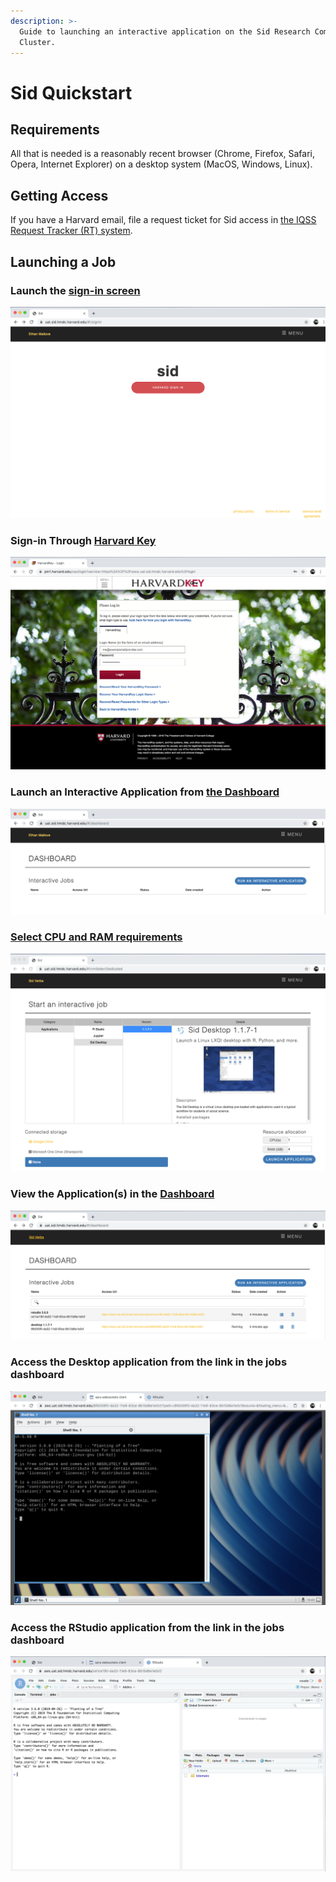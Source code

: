 ```yaml
---
description: >-
  Guide to launching an interactive application on the Sid Research Computing
  Cluster.
---
```


# Sid Quickstart

## Requirements

All that is needed is a reasonably recent browser \(Chrome, Firefox, Safari, Opera, Internet Explorer\) on a desktop system \(MacOS, Windows, Linux\).

## Getting Access

If you have a Harvard email, file a request ticket for Sid access in [the IQSS Request Tracker \(RT\) system](https://help.hmdc.harvard.edu).

## Launching a Job

### Launch the [sign-in screen](https://uat.sid.hmdc.harvard.edu)

![Bring up the sign in screen.](.gitbook/assets/screen-shot-2019-09-18-at-12.39.33-pm.png)

### Sign-in Through [Harvard Key](https://www.pin1.harvard.edu/cas/login?service=https%3A%2F%2Fwww.uat.sid.hmdc.harvard.edu%2Flogin)

![Sign in through HarvardKey \(which was received in previous step\)](.gitbook/assets/screen-shot-2019-09-18-at-12.40.22-pm.png)

### Launch an Interactive Application from [the Dashboard](https://www.uat.sid.hmdc.harvard.edu/#!/dashboard)

![Click the &quot;Run an Interactive Application&quot; button.](.gitbook/assets/screen-shot-2019-09-18-at-12.41.22-pm.png)

### [Select CPU and RAM requirements](https://hmdc.gitbook.io/sid/determining-resource-requirements)

![Select your CPU and RAM requirements, authorize Google Drive \(optional\), and launch the application.](.gitbook/assets/screen-shot-2019-09-18-at-12.42.18-pm.png)





### View the Application\(s\) in the [Dashboard](https://www.uat.sid.hmdc.harvard.edu/#!/dashboard)

![Your Application\(s\) should now display in the &quot;Interactive Jobs&quot; dashboard.](.gitbook/assets/screen-shot-2019-09-18-at-12.42.35-pm.png)

### Access the Desktop application from the link in the jobs dashboard

![The link to the desktop application brings you to a Linux Desktop environment accessible through the Xpra HTML5 canvas element in your browser.](.gitbook/assets/screen-shot-2019-09-18-at-12.43.25-pm.png)

### Access the RStudio application from the link in the jobs dashboard <a id="access-the-desktop-application-from-the-link-in-the-jobs-dashboard"></a>

![Similarly to the above desktop application, the link to the RStudio application displays in your browser tab.](.gitbook/assets/screen-shot-2019-09-18-at-12.42.45-pm.png)
